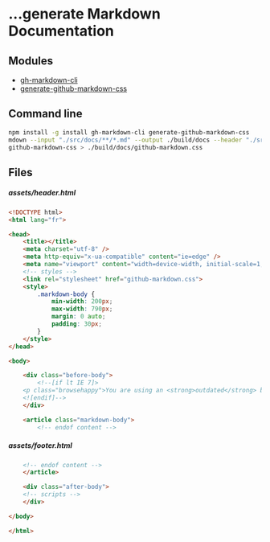 # ...generate Markdown Documentation

## Modules

- [gh-markdown-cli](https://github.com/millermedeiros/gh-markdown-cli)
- [generate-github-markdown-css](https://github.com/sindresorhus/generate-github-markdown-css)

## Command line

```bash
npm install -g install gh-markdown-cli generate-github-markdown-css
mdown --input "./src/docs/**/*.md" --output ./build/docs --header "./src/docs/assets/header.html" --footer "./src/docs/assets/footer.html"
github-markdown-css > ./build/docs/github-markdown.css
```

## Files

##### assets/header.html

```html
<!DOCTYPE html>
<html lang="fr">

<head>
    <title></title>
    <meta charset="utf-8" />
    <meta http-equiv="x-ua-compatible" content="ie=edge" />
    <meta name="viewport" content="width=device-width, initial-scale=1, minimum-scale=1, maximum-scale=1, user-scalable=no" />
    <!-- styles -->
    <link rel="stylesheet" href="github-markdown.css">
    <style>
        .markdown-body {
            min-width: 200px;
            max-width: 790px;
            margin: 0 auto;
            padding: 30px;
        }
    </style>
</head>

<body>

    <div class="before-body">
        <!--[if lt IE 7]>
    <p class="browsehappy">You are using an <strong>outdated</strong> browser. Please <a href="http://browsehappy.com/">upgrade your browser</a> to improve your experience.</p>
    <![endif]-->
    </div>

    <article class="markdown-body">
        <!-- endof content -->
```

##### assets/footer.html

```html
    <!-- endof content -->
    </article>

    <div class="after-body">
    <!-- scripts -->
    </div>

</body>

</html>
```
